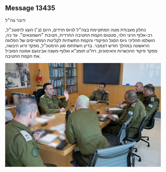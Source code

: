 ## Message 13435

דובר צה״ל:

כחלק מעבודת מטה המתקיימת בצה״ל לגיוס חרדים, היום (ב׳) הוצג לרמטכ״ל, רב-אלוף הרצי הלוי, סטטוס הקמת החטיבה החרדית, חטיבת ״חשמונאים״. עד כה, הושלמו תהליכי גיוס הסגל הפיקודי והקמת התשתיות לקליטת המתגייסים של הפלוגה הראשונה במהלך חודש דצמבר. 
בדיון השתתפו סגן הרמטכ"ל, מפקד זרוע היבשה, מפקד פיקוד ההכשרות והאימונים, רח"ט תומכ"א ואלוף-משנה אבינועם אמונה המוביל את הקמת החטיבה.

![Photo](13435/13435_photo.jpg)
